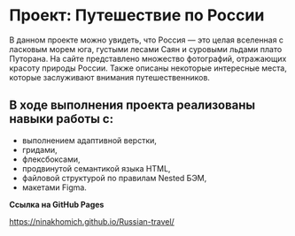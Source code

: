 # Проект: Путешествие по России

В данном проекте можно увидеть, что Россия — это целая вселенная с ласковым морем юга, густыми лесами Саян и суровыми льдами плато Путорана. На сайте представлено множество фотографий, отражающих красоту природы России. Также описаны некоторые интересные места, которые заслуживают внимания путешественников.


## В ходе выполнения проекта реализованы навыки работы с:
* выполнением адаптивной верстки,
* гридами,
* флексбоксами,
* продвинутой семантикой языка HTML,
* файловой структурой по правилам Nested БЭМ,
* макетами Figma.

**Ссылка на GitHub Pages**

https://ninakhomich.github.io/Russian-travel/
